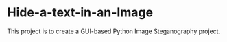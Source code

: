 # Hide-a-text-in-an-Image
This project is to create a GUI-based Python Image Steganography project.

